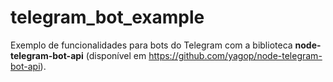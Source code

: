 # telegram_bot_example
Exemplo de funcionalidades para bots do Telegram com a biblioteca **node-telegram-bot-api** (disponível em https://github.com/yagop/node-telegram-bot-api).
